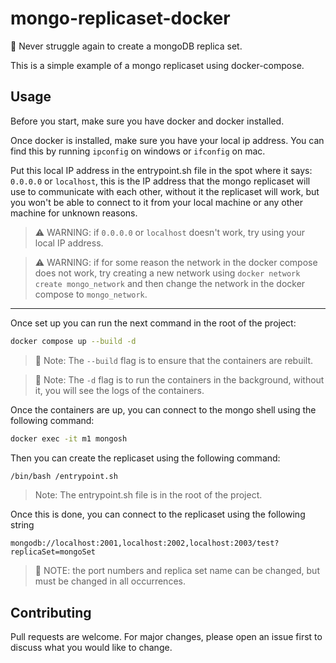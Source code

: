# mongo-replicaset-docker

🐳 Never struggle again to create a mongoDB replica set.

This is a simple example of a mongo replicaset using docker-compose.

## Usage

Before you start, make sure you have docker and docker installed.

Once docker is installed, make sure you have your local ip address. You can find this by running `ipconfig` on windows or `ifconfig` on mac.

Put this local IP address in the entrypoint.sh file in the spot where it says: `0.0.0.0` or `localhost`, this is the IP address that the mongo replicaset will use to communicate with each other, without it the replicaset will work, but you won't be able to connect to it from your local machine or any other machine for unknown reasons.

> ⚠️ WARNING: if `0.0.0.0` or `localhost` doesn't work, try using your local IP address.

> ⚠️ WARNING: if for some reason the network in the docker compose does not work, try creating a new network using `docker network create mongo_network` and then change the network in the docker compose to `mongo_network`.

---

Once set up you can run the next command in the root of the project:

```bash
docker compose up --build -d
```

> 📝 Note: The `--build` flag is to ensure that the containers are rebuilt.

> 📝 Note: The `-d` flag is to run the containers in the background, without it, you will see the logs of the containers.

Once the containers are up, you can connect to the mongo shell using the following command:

```bash
docker exec -it m1 mongosh
```

Then you can create the replicaset using the following command:

```bash
/bin/bash /entrypoint.sh
```

> Note: The entrypoint.sh file is in the root of the project.

Once this is done, you can connect to the replicaset using the following string

`mongodb://localhost:2001,localhost:2002,localhost:2003/test?replicaSet=mongoSet`

> 📝 NOTE: the port numbers and replica set name can be changed, but must be changed in all occurrences.

## Contributing

Pull requests are welcome. For major changes, please open an issue first to discuss what you would like to change.
